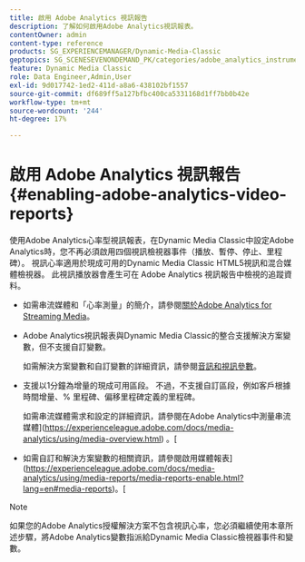 ```yaml
---
title: 啟用 Adobe Analytics 視訊報告
description: 了解如何啟用Adobe Analytics視訊報表。
contentOwner: admin
content-type: reference
products: SG_EXPERIENCEMANAGER/Dynamic-Media-Classic
geptopics: SG_SCENESEVENONDEMAND_PK/categories/adobe_analytics_instrumentation_kit
feature: Dynamic Media Classic
role: Data Engineer,Admin,User
exl-id: 9d017742-1ed2-411d-a8a6-438102bf1557
source-git-commit: df689ff5a127bfbc400ca5331168d1ff7bb0b42e
workflow-type: tm+mt
source-wordcount: '244'
ht-degree: 17%

---
```


# 啟用 Adobe Analytics 視訊報告{#enabling-adobe-analytics-video-reports}

使用Adobe Analytics心率型視訊報表，在Dynamic Media Classic中設定Adobe Analytics時，您不再必須啟用四個視訊檢視器事件（播放、暫停、停止、里程碑）。 視訊心率適用於現成可用的Dynamic Media Classic HTML5視訊和混合媒體檢視器。 此視訊播放器會產生可在 Adobe Analytics 視訊報告中檢視的追蹤資料。

* 如需串流媒體和「心率測量」的簡介，請參閱[關於Adobe Analytics for Streaming Media](https://experienceleague.adobe.com/docs/media-analytics/using/media-overview.html#about-adobe-analytics-for-streaming-media)。

* Adobe Analytics視訊報表與Dynamic Media Classic的整合支援解決方案變數，但不支援自訂變數。

   如需解決方案變數和自訂變數的詳細資訊，請參閱[音訊和視訊參數](https://experienceleague.adobe.com/docs/media-analytics/using/metrics-and-metadata/audio-video-parameters.html#metrics-and-metadata)。

* 支援以1分鐘為增量的現成可用區段。 不過，不支援自訂區段，例如客戶根據時間增量、% 里程碑、偏移里程碑定義的里程碑。

   如需串流媒體需求和設定的詳細資訊，請參閱在Adobe Analytics中測量串流媒體](https://experienceleague.adobe.com/docs/media-analytics/using/media-overview.html) 。[

* 如需自訂和解決方案變數的相關資訊，請參閱啟用媒體報表](https://experienceleague.adobe.com/docs/media-analytics/using/media-reports/media-reports-enable.html?lang=en#media-reports)。[

>[!NOTE]
>
>如果您的Adobe Analytics授權解決方案不包含視訊心率，您必須繼續使用本章所述步驟，將Adobe Analytics變數指派給Dynamic Media Classic檢視器事件和變數。
